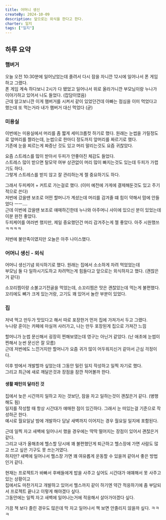 ```yaml
---
title: 어머니 생신
createBy: 2024-10-09
description: 앞으로는 외식을 한다고 한다.
charter: 일지
tags: ["일지"]
---
```


## 하루 요약

### 햄버거

오늘 오전 10:30분에 일어났었는데 졸려서 다시 잠을 자니깐 12시에 일어나서 폰 게임하고 그랬다.  
폰 게임 계속 하다보니 2시가 다 됐었고 일어나서 위로 올라가니깐 부모님이랑 누나가 이야기하고 있어서 나도 들었다. (잡담이였음)  
근데 알고보니깐 이게 햄버거를 시켜서 같이 있었던건데 아빠는 점심을 이미 먹었다고 했는데 또 먹는거라 내가 햄버거 대신 먹었다 (굳)

### 미용실

이번에는 미용실에서 머리를 좀 짧게 세미크롭컷 하기로 했다.
원래는 눈썹을 가릴정도로 앞머리를 짤라는데, 눈썹으로 한마디 정도까지 앞머리를 짜르기로 했다.  
기존에 눈을 찌르는게 짜증난 것도 있고 머리 말리는것도 요즘 귀찮았다.

요즘 스트레스를 많이 받아서 두피가 안좋아진 체감도 들었다.  
스트레스 많이 받으면 탈모약 여부 상관없이 머리 많이 빠지는것도 있는데 두피가 가렵기도 하다.  
그렇게 스트레스를 받지 않고 잘 관리하는게 젤 중요하기도 하다.

그래서 두피케어 + 커트로 가는걸로 했다. (이미 예전에 가게에 결제해둔것도 있고 주기적으로 쓴다)  
저번에 갔을땐 보조로 어떤 할머니가 계셨는데 머리를 감겨줄 떄 힘이 약해서 맘에 안들었다 ㅡㅡ....  
근데 이번에 갔을땐 보조로 얘매하긴한데 누나와 아주머니 사이에 있으신 분이 있었는데 이분 완전 좋았다.  
두피케어를 여러번 했지만, 제일 중요했던건 머리 감겨주는게 젤 좋았다. 아주 시원했쓰 ㅋㅋㅋㅋ

저번에 불만족이였지만 오늘은 아주 나이스했다.

### 어머니 생신 - 외식

어머니 생신기념 외식하기로 했다. 원래는 집에서 소소하게 차려 먹었었는데  
부모님 둘 다 일하시기도하고 차려먹는게 힘들다고 앞으로는 외식하자고 했다. (괜찮은거 같다)

소꼬리찜이랑 소불고기전골을 먹었는데, 소꼬리찜은 맛은 괜찮았는데 먹는게 불편했다.  
꼬리에도 뼈가 크게 있는거랑, 고기도 꽤 있어서 놀란 부분이 있었다.

### 집

저녁 먹고 만두가 맛있다고 해서 따로 포장한거 먼저 집에 가져가서 두고 그랬다.  
누나랑 훈이는 카페에 마실꺼 사러가고, 나는 만두 포장된게 집으로 가져간 느낌

할머니가 눈썹 문신해서 굉장히 찐해보였는데 영구는 아닌거 같았다. (난 애초에 눈썹이 찐해서 눈썬 문신은 잘 모름)  
근데 저번에도 느낀거지만 할머니가 요즘 귀가 많이 어두워지신거 같아서 근심 걱정이다.

이후 방에서 개발할까 싶었는데 그동안 밀린 일지 작성하고 일찍 자기로 했다.  
그리고 최근에 새로 깨달은것과 장점을 잠깐 적어볼까 한다.

#### 생활 패턴의 달라진 것

집에서 늦은 시간까지 일하고 자는 것보단, 잠을 자고 일하는것이 괜찮은거 같다. (병행해도 됨)  
일지를 작성할 때 항상 시간대가 얘매한 점이 있긴하다. 그래서 눈 떠있는걸 기준으로 작성하곤 한다.  
예시로 월요일날 밤에 개발하다 담날 새벽까지 이어지는 경우 월요일 일지에 포함된다.

근데 일찍 자고 새벽에 일어나서 했을 경우에는 딱딱 떨어지는 장점이 있어서 괜찮은거 같다.  
그리고 내가 올해초에 헬스할 당시에 꽤 불편했던게 퇴근하고 헬스장에 가면 사람도 많고 쓰고 싶은 기구도 못 쓰는거였다.  
하지만? 새벽에 일어나서 헬스장 가면 꽤 여유롭게 운동할 수 있을꺼 같아서 좋은 방법인거 같다.

현재는 프로젝트가 바빠서 후배들에게 밥을 사주고 싶어도 시간대가 애먜해서 못 사주고 있는 상황이고  
집에서도 마찬가지고 개발하고 있어서 헬스까지 같이 하기엔 약간 적응하기에 좀 부담되서 프로젝트 끝나고 이렇게 해야겠다 싶다.  
그동안에는 일찍 자고 새벽에 일어나는거에 적응해서 살아가야겠다 싶다.

가끔 책 보다 졸린 경우도 많은데 막 자고 일어나서 책 보면 안졸리지 않을까 싶다. ㅋㅋㅋ

